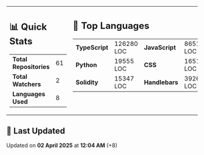 <table><tr>
<td valign='top'>
<h2>📊 Quick Stats</h2>
<table>
<tr><td><b>Total Repositories</b></td><td>61</td></tr>
<tr><td><b>Total Watchers</b></td><td>2</td></tr>
<tr><td><b>Languages Used</b></td><td>8</td></tr>
</table>
</td>
<td valign='top'>
<h2>📝 Top Languages</h2>
<table>
<tr><td><b>TypeScript</b></td><td>126280 LOC</td><td><b>JavaScript</b></td><td>86513 LOC</td></tr>
<tr><td><b>Python</b></td><td>19555 LOC</td><td><b>CSS</b></td><td>16513 LOC</td></tr>
<tr><td><b>Solidity</b></td><td>15347 LOC</td><td><b>Handlebars</b></td><td>3926 LOC</td></tr>
</table>
</td>
</tr></table>

<h2>📅 Last Updated</h2>

Updated on <b>02 April 2025</b> at <b>12:04 AM</b> (+8)
